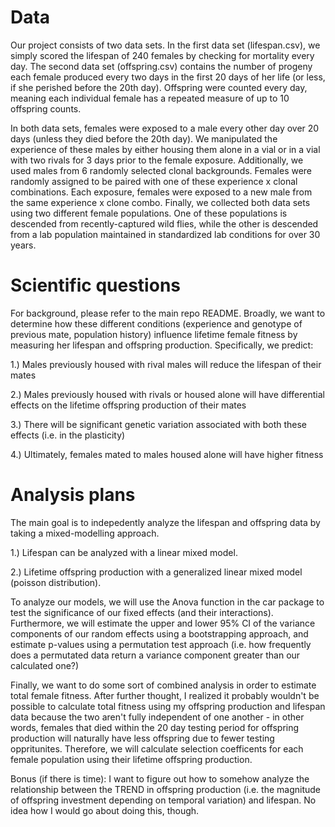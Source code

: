 # Data
Our project consists of two data sets. 
In the first data set (lifespan.csv), we simply scored the lifespan of 240 females by checking for mortality every day.
The second data set (offspring.csv) contains the number of progeny each female produced every two days in the first 20 days of her life 
(or less, if she 
perished before the 20th day). Offspring were counted every day, meaning each individual female has a repeated measure of up to 10 
offspring counts.

In both data sets, females were exposed to a male every other day over 20 days (unless they died before the 20th day). We manipulated the 
experience of these males by either housing them alone in a vial or in a vial with two rivals for 3 days prior to the female exposure. 
Additionally, we used males from 6 randomly selected clonal backgrounds. Females were randomly assigned to be paired with one of these 
experience x clonal combinations. Each exposure, females were exposed to a new male from the same experience x clone combo. Finally, we 
collected both data sets using two different female populations. One of these populations is 
descended from recently-captured wild flies, while the other is descended from a lab population maintained in standardized lab conditions 
for over 30 years.

# Scientific questions
For background, please refer to the main repo README.
Broadly, we want to determine how these different conditions (experience and genotype of previous mate, population history) influence
lifetime female fitness by measuring her lifespan and offspring production. 
Specifically, we predict:

1.) Males previously housed with rival males will reduce the lifespan of their mates

2.) Males previously housed with rivals or housed alone will have differential effects on the lifetime offspring production of their mates

3.) There will be significant genetic variation associated with both these effects (i.e. in the plasticity)

4.) Ultimately, females mated to males housed alone will have higher fitness

# Analysis plans
The main goal is to indepedently analyze the lifespan and offspring data by taking a mixed-modelling approach.

1.) Lifespan can be analyzed with a linear mixed model.

2.) Lifetime offspring production with a generalized linear mixed model (poisson distribution).

To analyze our models, we will use the Anova function in the car package to test the significance of our fixed effects (and their 
interactions).
Furthermore, we will estimate the upper and lower 95% CI of the variance components of our random effects using a bootstrapping approach, 
and estimate p-values using a permutation test approach (i.e. how frequently does a permutated data return a variance component greater 
than our calculated one?)

Finally, we want to do some sort of combined analysis in order to estimate total female fitness. After further thought, I realized it 
probably wouldn't be possible to calculate total fitness using my offspring production and lifespan data because the two aren't fully 
independent of one another - in other words, females that died within the 20 day testing period for offspring production will naturally 
have less offspring due to fewer testing oppritunites. Therefore, we will calculate selection coefficents for each female population using 
their lifetime offspring production.

Bonus (if there is time): I want to figure out how to somehow analyze the relationship between the TREND in offspring production (i.e. the 
magnitude of offspring investment depending on temporal variation) and lifespan. No idea how I would go about doing this, though.

